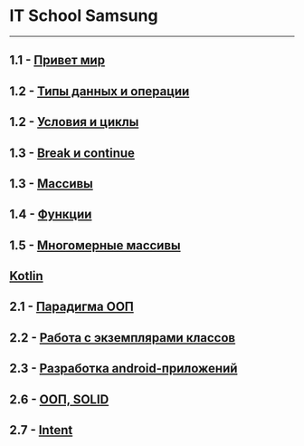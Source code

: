 # IT School Samsung
---
1.1 - [Привет мир](https://docs.google.com/presentation/d/1FetiBt7sjFJpVboqF-Y9uno1KXK_YYjMp4P6BYVq2MM/edit?usp=sharing)
---
1.2 - [Типы данных и операции](https://docs.google.com/presentation/d/1R1ABiAvsilrUjb6qotIdKuvoUtONM71Wb32LtNyGq5g/edit?usp=sharing)
---
1.2 - [Условия и циклы](https://docs.google.com/presentation/d/1G3peIAIKWxd0lPsTX1Gg92sKM9bWOUm88WA7lHsUO9w/edit?usp=sharing)
---
1.3 - [Break и continue](https://docs.google.com/presentation/d/1iOcZBNvxppMnyjSwUZAj7bqavk_OX1570pMBwwhtYKo/edit?usp=sharing)
---
1.3 - [Массивы](https://docs.google.com/presentation/d/1gO8lxUpm3JfCdyTrS1q44bHXhlM2bmvWr4AQEqCXTfI/edit?usp=sharing)
---
1.4 - [Функции](https://docs.google.com/presentation/d/1wFLkaj20S6ofaswXi-eoJ8DWoo7Wpyfl7RJqIqr5FHU/edit#slide=id.gf3452c4df9_0_0)
---
1.5 - [Многомерные массивы](https://docs.google.com/presentation/d/1AfrUjnr7Awyjko6JCdQ8BYdBCmrIJr0tTSY75VHLJyg/edit#slide=id.gfb26fccb67_0_23)
---
[Kotlin](https://docs.google.com/presentation/d/1_CXuEfJDitHU7AqxQln_xbfWehPg0b3o2s3G4LNUqVk/edit#slide=id.g16f4b1284d5_0_0)
---
2.1 - [Парадигма ООП](https://docs.google.com/presentation/d/1FPj_2GpvfSY8AdF3XJd5I2cn1aFLTv4kO45jE_ldRQs/edit#slide=id.g1003b237311_0_56)
---
2.2 - [Работа с экземплярами классов](https://docs.google.com/presentation/d/1p0ewcZuGPzcfaomfK4167tj7NRqv9DOw5LNVih7EuUE/edit#slide=id.g1008eba0828_0_0)
---
2.3 - [Разработка android-приложений](https://docs.google.com/presentation/d/1EYlOFAWfyhrLkpbtnScV_vBo1M-vKrcUozz7DMZ2Ew8/edit#slide=id.gfa6e2fec35_0_0)
---
2.6 - [ООП, SOLID](https://docs.google.com/presentation/d/1ZGAXb2GoH4Li5siJBjy8oR75UWMoRI2K43XEaM7Enkg/edit#slide=id.g104a3fda450_0_0)
---
2.7 - [Intent](https://docs.google.com/presentation/d/1TKE4izChkP_euy9i5UAa9ziQ34gWQXEOK7cjIReC_BA/edit#slide=id.g1044d71ae5f_0_8)
---


